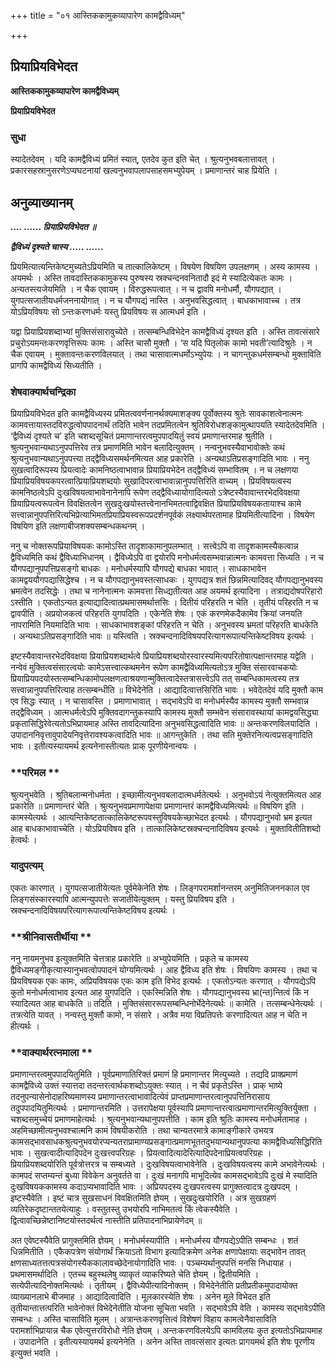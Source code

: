 +++
title = "०१ आस्तिककामुकव्यापारेण कामद्वैविध्यम्"

+++


## प्रियाप्रियविभेदत

**आस्तिककामुकव्यापारेण कामद्वैविध्यम्**

**प्रियाप्रियविभेदत**

### **सुधा**

स्यादेतदेवम् । यदि कामद्वैविध्यं प्रमितं स्यात्, एतदेव कुत इति चेत् । श्रुत्यनुभवबलात्तावत् । प्रकारसहस्रानुसरणेऽप्यघटनायां खल्वनुभवापलापसाहसमभ्युपेयम् । प्रमाणान्तरं चाह प्रियेति ।

## **अनुव्याख्यानम्**

***.... ...... प्रियाप्रियविभेदत ॥***

***द्वैविध्यं दृश्यते चास्य ..... ......***

प्रियमित्यात्यन्तिकेष्टमुच्यतेऽप्रियमिति च तात्कालिकेष्टम् । विषयेण विषयिण उपलक्षणम् । अस्य कामस्य । अयमर्थः । अस्ति तावदास्तिककामुकस्य पुरुषस्य स्रक्चन्दनवनितादौ इदं मे स्यादित्येकतः कामः । अन्यतस्त्यजेयमिति । न चैक एवायम् । विरुद्धरूपत्वात् । न च द्वावपि मनोधर्मौ, यौगपद्यात् । युगपत्सजातीयधर्मजननायोगात् । न च यौगपद्यं नास्ति । अनुभवसिद्धत्वात् । बाधकाभावाच्च । तत्र योऽप्रियविषयः सो ऽन्तःकरणधर्मः यस्तु प्रियविषयः स आत्मधर्म इति ।

यद्वा प्रियाप्रियशब्दाभ्यां मुक्तिसंसारावुच्येते । तत्सम्बन्धिविभेदेन कामद्वैविध्यं दृश्यत इति । अस्ति तावत्संसारे प्रचुरोऽयमन्तःकरणवृत्तिरूपः कामः । अस्ति चासौ मुक्तौ । ‘स यदि पितृलोक कामो भवती’त्यादिश्रुतेः । न चैक एवायम् । मुक्तावन्तःकरणविलयात् । तथा चासावात्मधर्मोऽभ्युपेयः । न चागन्तुकधर्मसम्बन्धो मुक्ताविति प्रागपि कामद्वैविध्यं सिध्यतीति ।

### **शेषवाक्यार्थचन्द्रिका**

प्रियाप्रियविभेदत इति कामद्वैविध्यस्य प्रमितत्ववर्णनानर्थक्यमाशङ्क्य पूर्वोक्तस्य श्रुतेः सावकाशत्वेनात्मनः कामवत्तायास्तदविरुद्धत्वोपपादनार्थं तदिति भावेन तदप्रमितत्वेन श्रुतिविरोधशङ्कामुत्थापयति स्यादेतदेवमिति । ‘द्वैविध्यं दृश्यते च’ इति चशब्दसूचितं प्रमाणान्तरत्वमुपपादयितुं स्वयं प्रमाणान्तरमाह श्रुतीति । श्रुत्यनुभवान्यथाऽनुपपत्तिरेव तत्र प्रमाणमिति भावेन बलादित्युक्तम् । नन्वनुभवस्यैवाभावोक्तेः कथं श्रुत्यनुभवान्यथाऽनुपपत्त्या तद्द्वैविध्यसमर्थनमित्यत आह प्रकारेति । अन्यथाऽतिप्रसङ्गादिति भावः । ननु सुखत्वादिरूपस्य प्रियत्वादेः कामनिष्ठत्वाभावान्न प्रियाप्रियभेदेन तद्द्वैविध्यं सम्भावितम् । न च लक्षणया प्रियाप्रियविषयकपरत्वात्प्रियाप्रियशब्दयोः सुखादिपरत्वाभावान्नानुपपत्तिरिति वाच्यम् । प्रियविषयत्वस्य कामनिष्ठत्वेऽपि दुःखविषयत्वाभावेनानेनापि रूपेण तद्द्वैविध्यायोगादित्यतो ऽत्रेष्टस्यैवावान्तरभेदविवक्षया प्रियाप्रियत्वरूपत्वेन विवक्षितत्वेन सुखदुःखयोस्तत्त्वेनानभिमतत्वाद्विवक्षित प्रियाप्रियविषयकतायाश्च कामे सत्त्वान्नानुपपत्तिरित्यभिप्रेत्याभिमतप्रियाप्रियस्वरूपप्रदर्शनपूर्वकं लक्ष्यार्थपरतामाह प्रियमितीत्यादिना । विषयेण विषयिण इति लक्षणाबीजशक्यसम्बन्धकथनम् ।

ननु च नोक्तरूपप्रियाविषयकः कामोऽस्ति तादृशाकामानुपलम्भात् । सत्त्वेऽपि वा तादृशकामस्यैकत्वान्न द्वैविध्यमिति कथं द्वैविध्याभिधानम् । द्वैविध्येऽपि वा द्वयोरपि मनोधर्मत्वसम्भवान्नात्मनः कामवत्ता सिध्यति । न च यौगपद्यानुपपत्तिप्रसङ्गो बाधकः । मनोधर्मस्यापि यौगपद्ये बाधका भावात् । साधकाभावेन कामद्वययौगपद्यासिद्धेश्च । न च यौगपद्यानुभवस्तत्साधकः । युगपद्यत्र शतं छिन्नमित्यादिवद् यौगपद्यानुभवस्य भ्रमत्वेन तदसिद्धेः । तथा च नानेनात्मनः कामवत्ता सिध्द्यतीत्यत आह अयमर्थ इत्यादिना । तत्राद्यदोषपरिहारो ऽस्तीति । एकतोऽन्यत इत्याद्यादित्वात्प्रथमासमर्थात्तसिः । दितीयं परिहरति न चेति । तृतीयं परिहरति न च द्वावपीति । अप्रयोजकत्वं परिहरति युगपदिति । एकेनेति शेषः । एकं करणमेकदैकामेव क्रियां जनयति नापरामिति नियमादिति भावः । साधकाभावशङ्कां परिहरति न चेति । अनुभवस्य भ्रमतां परिहरति बाधकेति । अन्यथाऽतिप्रसङ्गादिति भावः ॥ यस्त्विति । स्रक्चन्दनादिविषयपरित्यागरूपात्यन्तिकेष्टविषय इत्यर्थः ।

इष्टस्यैवावान्तरभेदविवक्षया प्रियाप्रियशब्दार्थत्वे प्रियाप्रियशब्दयोरस्वारस्यमित्यपरितोषात्पक्षान्तरमाह यद्वेति । नन्वेवं मुक्तित्वसंसारत्वयोः कामेऽसत्त्वात्कथमनेन रूपेण कामद्वैविध्यमित्यतोऽत्र मुक्ति संसारवाचकयोः प्रियाप्रियपदयोस्तत्सम्बन्धिकामोपलक्षणत्वाश्रयणान्मुक्तित्वादेस्तत्रासत्त्वेऽपि तत् सम्बन्धिकामत्वस्य तत्र सत्त्वान्नानुपपत्तिरित्याह तत्सम्बन्धीति ॥ विभेदेनेति । आद्यादित्वात्तसिरिति भावः । भवेदेतदेवं यदि मुक्तौ काम एव सिद्धः स्यात् । न चासावस्ति । प्रमाणाभावात् । सद्भावेऽपि वा मनोधर्मस्यैव कामस्य मुक्तौ सम्भवान्न तद्द्वैविध्यम् । आत्मधर्मत्वेऽपि मुक्तिवदागन्तुकस्यापि कामस्य मुक्तौ सम्भवेन संसारावस्थायां कामद्वयसिद्ध्या प्रकृतासिद्धिरेवेत्यतोऽभिप्रायमाह अस्ति तावदित्यादिना अनुभवसिद्धत्वादिति भावः ॥ अन्तःकरणविलयादिति । उपादाननिवृत्तावुपादेयनिवृत्तेरावश्यकत्वादिति भावः ॥ आगन्तुकेति । तथा सति मुक्तेरनित्यत्वप्रसङ्गादिति भावः । इतीत्यस्यायमर्थ इत्यनेनास्तीत्यतः प्राक् पूरणीयेनान्वयः ।

### **परिमल **

श्रुत्यनुभवेति । श्रुतिबलान्मनोधर्मता । इच्छामीत्यनुभवबलादात्मधर्मतेत्यर्थः । अनुभवोऽयं नेत्युक्तमित्यत आह प्रकारेति ॥ प्रमाणान्तरं चेति । श्रुत्यनुभवप्रमाणापेक्षया प्रमाणान्तरं कामद्वैविध्यमित्यर्थः ॥ विषयिण इति । कामस्येत्यर्थः । आत्यन्तिकेष्टतात्कालिकेष्टरूपवस्तुविषयकेच्छाभेदत इत्यर्थः । यौगपद्यानुभवो भ्रम इत्यत आह बाधकाभावाच्चेति । योऽप्रियविषय इति । तात्कालिकेष्टस्रक्चन्दनादिविषय इत्यर्थः । मुक्तावितीतिशब्दो हेत्वर्थः ।

### **यादुपत्यम्**

एकतः कारणात् । युगपत्सजातीयेत्यतः पूर्वमेकेनेति शेषः । लिङ्गपरामर्शानन्तरम् अनुमितिजननकाल एव लिङ्गसंस्कारस्यापि आत्मन्युपपत्तेः सजातीयेत्युक्तम् । यस्तु प्रियविषय इति । स्रक्चन्दनादिविषयपरित्यागरूपात्यन्तिकेष्टविषय इत्यर्थः ।

### **श्रीनिवासतीर्थीया **

ननु नायमनुभव इत्युक्तमिति चेत्तत्राह प्रकारेति ॥ अभ्युपेयमिति । प्रकृते च कामस्य द्वैविध्यमङ्गीकृत्यास्यानुभवत्वोपपादनं योग्यमित्यर्थः । आह द्वैविध्य इति शेषः । विषयिणः कामस्य । तथा च प्रियविषयक एकः कामः, अप्रियविषयक एकः काम इति विभेद इत्यर्थः । एकतोऽन्यतः करणात् । यौगपद्येऽपि कुतो मनोधर्मत्वाभाव इत्यत आह युगपदिति । एकस्मिन्निति शेषः । यौगपद्यानुभवस्य भ्रा(न्त)न्तित्वं किं न स्यादित्यत आह बाधकेति ॥ तदिति । मुक्तिसंसाररूपसम्बन्धिनोर्भेदेनेत्यर्थः ॥ कामेति । तत्सम्बन्धेनेत्यर्थः । तत्रत्येति यावत् । नन्वस्तु मुक्तौ कामो, न संसारे । अत्रैव मया विप्रतिपत्तेः करणादित्यत आह न चेति न हीत्यर्थः ।

### **वाक्यार्थरत्नमाला **

प्रमाणान्तरत्वमुपपादयितुमिति । पूर्वप्रमाणातिरिक्तं प्रमाणं हि प्रमाणान्तर मित्युच्यते । तद्यदि प्राक्प्रमाणं कामद्वैविध्ये उक्तं स्यात्तदा तदन्तरत्वार्थकशब्दोऽयुक्तः स्यात् । न चैवं प्रकृतेऽस्ति । प्राक् भाष्ये तदनुपन्यासेनोदाहरिष्यमाणस्य प्रमाणान्तरत्वाभावादित्येवं प्राप्तप्रमाणान्तरत्वानुपपत्तिनिरासाय तदुपपादयितुमित्यर्थः । प्रमाणान्तरमिति । उत्तरापेक्षया पूर्वस्यापि प्रमाणान्तरत्वात्प्रमाणान्तरमित्युक्तिर्युक्ता । चशब्दसमुच्चेयं प्रमाणमाहेत्यर्थः । श्रुत्यनुभवान्यथानुपपत्तीति । काम इति श्रुतिः कामस्य मनोधर्मतामाह । अहमिच्छामीत्यनुभवश्चात्मनि कामं विषयीकरोति । तथा चान्यतरमात्रे कामाङ्गीकारे उभयत्र कामसद्भावसाधकश्रुत्यनुभवयोरप्यन्यतराप्रामाण्यप्रसङ्गात्प्रमाणभूततदुभयान्यथानुपपत्या कामद्वैविध्यसिद्धिरिति भावः । सुखत्वादीत्यादिपदेन दुःखत्त्वपरिग्रहः । प्रियत्वादित्यादेरित्यादिपदेनाप्रियत्वपरिग्रहः । प्रियाप्रियशब्दयोरिति पूर्वत्रोत्तरत्र च सम्बध्यते । दुःखविषयत्वाभावेनेति । दुःखविषयत्वस्य कामे अभावेनेत्यर्थः । कामपदं सप्तम्यन्तं बुध्या विवेकेन अनुवर्तते वा । दुःखं मनागपि माभूदित्येव कामसद्भावेऽपि दुःखं मे स्यादिति दुःखविषयककामस्य कदाऽप्यभावादिति भावः । अप्रियपदस्य दुःखपरत्वस्य प्रागुक्तत्वादत्र दुःखपदम् । इष्टस्यैवेति । इष्टं चात्र सुखसाधनं विवक्षितमिति ज्ञेयम् । सुखदुःखयोरिति । अत्र सुखग्रहणं व्यतिरेकदृष्टान्ततयेत्याहुः । वस्तुतस्तु उभयोरपि नाभिमतत्वं किं त्वेकस्यैवेति । द्वित्वावच्छिन्नेष्टानिष्टयोस्तदर्थत्वं नास्तीति प्रतिपादनाभिप्रायेणेदम् ॥

अत एवेष्टस्यैवेति प्रागुक्तमिति ज्ञेयम् । मनोधर्मस्यापीति । मनोधर्मस्य यौगपद्येऽपीति सम्बन्धः । शतं धिन्नमितीति । एकैकपत्रेण संयोगार्थं क्रियाऽतो विभाग इत्यादिक्रमेण अनेक क्षणापेक्षायाः सद्भावेन तावत् क्षणसाध्यतत्तत्पत्रसंयोगस्यैककालावच्छेदेनायोगादिति भावः । पञ्चम्यर्थानुपपत्तिं मनसि निधायाह । प्रथमासमर्थादिति । एतच्च बहुस्थलेषु व्याकृतं व्याकरिष्यते चेति ज्ञेयम् । द्वितीयमिति । सत्येपीत्यादिनोक्तमित्यर्थः । तृतीयम् । द्वैविध्येपीत्यादिनोक्तम् । विभेदेनेतीति प्रतीप्रतीकमुपादायोक्त व्याख्यानलाभे बीजमाह । आद्यादित्वादिति । मूलकारस्येति शेषः । अनेन मूले विभेदत इति तृतीयान्तात्तत्परिति भावेनोक्तं विभेदेनेतीति योजना सूचिता भवति । सद्भावेऽपि वेति । कामस्य सद्भावेऽपीति सम्बन्धः । अस्ति चासाविति मूलम् । अत्रान्तःकरणवृत्तित्वं विशेषणं विहाय कामत्वेनैवासाविति परामर्शाभिप्रायान्न चैक एवेत्युत्तरविरोधो नेति ज्ञेयम् । अन्तःकरणविलयेऽपि कामविलयः कुत इत्यतोऽभिप्रायमाह । उपादानेति । इतीत्यस्यायमर्थ इत्यनेनेति । अनेन अस्ति तावत्संसार इत्यतः प्रागयमर्थ इति शेषः पूरणीय इत्युक्तं भवति ।





